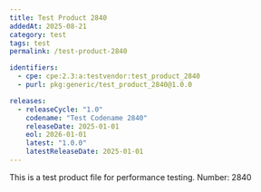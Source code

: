 ```yaml
---
title: Test Product 2840
addedAt: 2025-08-21
category: test
tags: test
permalink: /test-product-2840

identifiers:
  - cpe: cpe:2.3:a:testvendor:test_product_2840
  - purl: pkg:generic/test_product_2840@1.0.0

releases:
  - releaseCycle: "1.0"
    codename: "Test Codename 2840"
    releaseDate: 2025-01-01
    eol: 2026-01-01
    latest: "1.0.0"
    latestReleaseDate: 2025-01-01
---
```


This is a test product file for performance testing. Number: 2840
